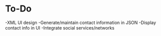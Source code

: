 To-Do
=====

-XML UI design
-Generate/maintain contact information in JSON
-Display contact info in UI
-Integrate social services/networks
